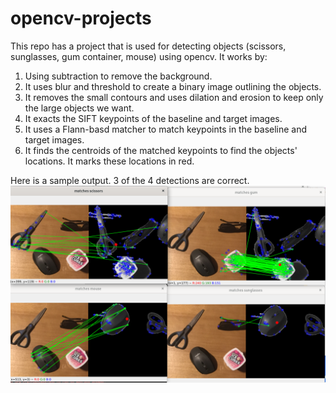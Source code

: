 # opencv-projects
This repo has a project that is used for detecting objects (scissors, sunglasses, gum container, mouse) using opencv.
It works by:
1. Using subtraction to remove the background.
2. It uses blur and threshold to create a binary image outlining the objects.
3. It removes the small contours and uses dilation and erosion to keep only the large objects we want.
4. It exacts the SIFT keypoints of the baseline and target images.
5. It uses a Flann-basd matcher to match keypoints in the baseline and target images.
6. It finds the centroids of the matched keypoints to find the objects' locations. It marks these locations in red.

Here is a sample output. 3 of the 4 detections are correct.
![Sample Output](./output.png)
